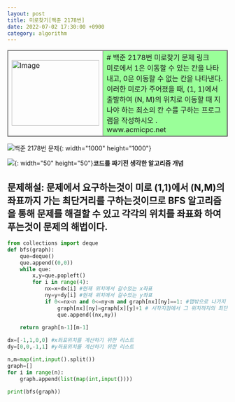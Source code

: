 ```yaml
---
layout: post
title: 미로찾기[백준 2178번]
date: 2022-07-02 17:30:00 +0900
category: algorithm
---
```



<table  onClick="window.open('https://www.acmicpc.net/problem/2178','','')" style="cursor:pointer;" border='1'>
<thead>
  <tr>
    <td><img src="http://onlinejudgeimages.s3-ap-northeast-1.amazonaws.com/images/big-square.png" alt="Image" width="200" height="150"></td>
    <td bgcolor="#9aff99"># 백준 2178번 미로찾기 문제 링크 <br>미로에서 1은 이동할 수 있는 칸을 나타내고, 0은 이동할 수 없는 칸을 나타낸다. 이러한 미로가 주어졌을 때, (1, 1)에서 출발하여 (N, M)의 위치로 이동할 때 지나야 하는 최소의 칸 수를 구하는 프로그램을 작성하시오
    .<br>www.acmicpc.net</td>
  </tr>
</thead>
</table>



![백준 2178번 문제](https://user-images.githubusercontent.com/77001421/176993357-157dcfbb-7807-40a3-b861-1aa9fe317bc2.png){: width="1000" height="1000"}

![](https://cdn-icons-png.flaticon.com/128/4342/4342304.png){: width="50" height="50"}**코드를 짜기전 생각한 알고리즘 개념**

## 문제해설: 문제에서 요구하는것이 미로 (1,1)에서 (N,M)의 좌표까지 가는 최단거리를 구하는것이므로 BFS 알고리즘을 통해 문제를 해결할 수 있고 각각의 위치를 좌표화 하여 푸는것이 문제의 해법이다.
```python
from collections import deque
def bfs(graph):
    que=deque()
    que.append((0,0))
    while que:
        x,y=que.popleft()    
        for i in range(4):
            nx=x+dx[i] #현재 위치에서 갈수있는 x좌표
            ny=y+dy[i] #현재 위치에서 갈수있는 y좌표 
            if 0<=nx<n and 0<=ny<m and graph[nx][ny]==1: #맵밖으로 나가지 않으면서 0이아닌 위치라면
                graph[nx][ny]=graph[x][y]+1 # 시작지점에서 그 위치까지의 최단거리 계산
                que.append((nx,ny))         

    return graph[n-1][m-1]
 
dx=[-1,1,0,0] #x좌표위치를 계산하기 위한 리스트
dy=[0,0,-1,1] #y좌표위치를 계산하기 위한 리스트

n,m=map(int,input().split())
graph=[]
for i in range(n):
    graph.append(list(map(int,input())))

print(bfs(graph))
```